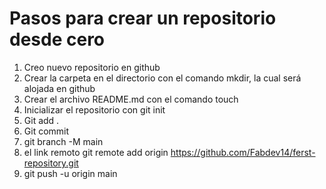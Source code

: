 # Pasos para crear un repositorio desde cero

1. Creo nuevo repositorio en github
2. Crear la carpeta en el directorio con el comando mkdir, la cual será alojada en github
3. Crear el archivo README.md con el comando touch
4. Inicializar el repositorio con git init
5. Git add .
6. Git commit
7. git branch -M main
8. el link remoto git remote add origin https://github.com/Fabdev14/ferst-repository.git
9. git push -u origin main
